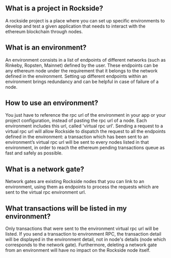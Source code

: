 ## What is a project in Rockside?

A rockside project is a place where you can set up specific environments to develop and test a given application that needs to interact with the ethereum blockchain through nodes.

## What is an environment?

An environment consists in a list of endpoints of different networks (such as Rinkeby, Ropsten, Mainnet) defined by the user. These endpoints can be any ethereum node under the requirement that it belongs to the network defined in the environment. Setting up different endpoints within an environment brings redundancy and can be helpful in case of failure of a node.

## How to use an environment?

You just have to reference the rpc url of the environment in your app or your project configuration, instead of pasting the rpc url of a node.
Each environment includes this url, called 'virtual rpc url'. Sending a request to a virtual rpc url will allow Rockside to dispatch the request to all the endpoints defined in the environment: a transaction which has been sent to an environment’s virtual rpc url will be sent to every nodes listed in that environment, in order to reach the ethereum pending transactions queue as fast and safely as possible.

## What is a network gate?

Network gates are existing Rockside nodes that you can link to an environment, using them as endpoints to process the requests which are sent to the virtual rpc environment url.

## What transactions will be listed in my environment?

Only transactions that were sent to the environment virtual rpc url will be listed.
If you send a transaction to environment RPC, the transaction detail will be displayed in the environment detail, not in node's details (node which corresponds to the network gate). Furthermore, deleting a network gate from an environment will have no impact on the Rockside node itself.
